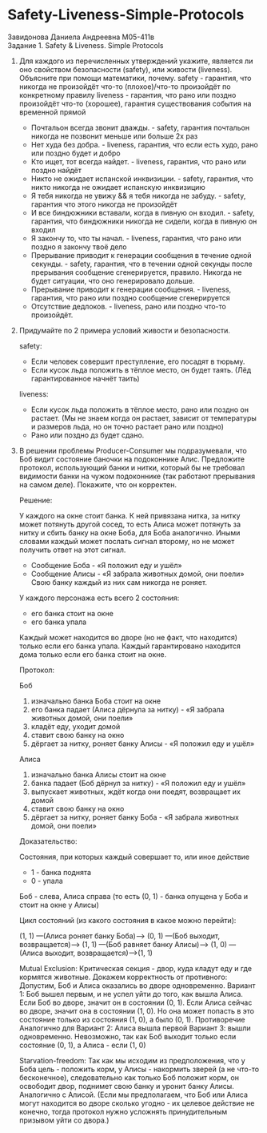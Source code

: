 # Safety-Liveness-Simple-Protocols
Завидонова Даниела Андреевна М05-411в  
Задание 1. Safety & Liveness. Simple Protocols

1. Для каждого из перечисленных утверждений укажите, является ли оно свойством безопасности (safety), или живости (liveness). Объясните при помощи математики, почему. safety - гарантия, что никогда не произойдёт что-то (плохое)/что-то произойдёт по конкретному правилу
   liveness - гарантия, что рано или поздно произойдёт что-то (хорошее), гарантия существования события на временной прямой 

   - Почтальон всегда звонит дважды. - safety, гарантия почтальон никогда не позвонит меньше или больше 2х раз  
   - Нет худа без добра. - liveness, гарантия, что если есть худо, рано или поздно будет и добро  
   - Кто ищет, тот всегда найдет. - liveness, гарантия, что рано или поздно найдёт  
   - Никто не ожидает испанской инквизиции. - safety, гарантия, что никто никогда не ожидает испанскую инквизицию  
   - Я тебя никогда не увижу && я тебя никогда не забуду. - safety, гарантия что этого никогда не произойдёт  
   - И все биндюжники вставали, когда в пивную он входил. - safety, гарантия, что биндюжники никогда не сидели, когда в пивную он входил  
   - Я закончу то, что ты начал. - liveness, гарантия, что рано или поздно я закончу твоё дело  
   - Прерывание приводит к генерации сообщения в течение одной секунды. - safety, гарантия, что в течении одной секунды после прерывания сообщение сгенерируется, правило. Никогда не будет ситуации, что оно генерировало дольше.  
   - Прерывание приводит к генерации сообщения. - liveness, гарантия, что рано или поздно сообщение сгенерируется  
   - Отсутствие дедлоков. - liveness, рано или поздно что-то произойдёт.


2. Придумайте по 2 примера условий живости и безопасности.

   safety:
   - Если человек совершит преступление, его посадят в тюрьму.
   - Если кусок льда положить в тёплое место, он будет таять. (Лёд гарантированное начнёт таить)
   
   liveness:
   - Если кусок льда положить в тёплое место, рано или поздно он растает. (Мы не знаем когда он растает, зависит от температуры и размеров льда, но он точно растает рано или поздно)
   - Рано или поздно дз будет сдано.


3. В решении проблемы Producer-Consumer мы подразумевали, что Боб видит состояние баночки на подоконнике Алис. Предложите протокол, использующий банки и нитки, который бы не требовал видимости банки на чужом подоконнике (так работают прерывания на самом деле). Покажите, что он корректен. 
   
   Решение:
   
   У каждого на окне стоит банка. К ней привязана нитка, за нитку может потянуть другой сосед, то есть Алиса может потянуть за нитку и сбить банку на окне Боба, для Боба аналогично. Иными словами каждый может послать сигнал второму, но не может получить ответ на этот сигнал.

   - Сообщение Боба - «Я положил еду и ушёл»
   - Сообщение Алисы - «Я забрала животных домой, они поели»
   Свою банку каждый из них сам никогда не роняет.

   У каждого персонажа есть всего 2 состояния:
   - его банка стоит на окне
   - его банка упала

   Каждый может находится во дворе (но не факт, что находится) только если его банка упала.
   Каждый гарантировано находится дома только если его банка стоит на окне.

   Протокол:
   
   Боб
   1. изначально банка Боба стоит на окне 
   2. его банка падает (Алиса дёрнула за нитку) - «Я забрала животных домой, они поели» 
   3. кладёт еду, уходит домой 
   4. ставит свою банку на окно 
   5. дёргает за нитку, роняет банку Алисы - «Я положил еду и ушёл»

   Алиса
   1. изначально банка Алисы стоит на окне 
   2. банка падает (Боб дёрнул за нитку) - «Я положил еду и ушёл» 
   3. выпускает животных, ждёт когда они поедят, возвращает их домой 
   4. ставит свою банку на окно 
   5. дёргает за нитку, роняет банку Боба - «Я забрала животных домой, они поели»

   Доказательство:

   Состояния, при которых каждый совершает то, или иное действие
   - 1 - банка поднята
   - 0 - упала

   Боб - слева, Алиса справа (то есть (0, 1) - банка опущена у Боба и стоит на окне у Алисы)

   Цикл состояний (из какого состояния в какое можно перейти):

   (1, 1) —(Алиса роняет банку Боба)—> (0, 1) —(Боб выходит, возвращается)—> (1, 1) —(Боб равняет банку Алисы)—> (1, 0) —(Алиса выходит, возвращается)—>(1, 1)


   Mutual Exclusion:
   Критическая секция - двор, куда кладут еду и где кормятся животные.
   Докажем корректность от противного:
   Допустим, Боб и Алиса оказались во дворе одновременно.
   Вариант 1: Боб вышел первым, и не успел уйти до того, как вышла Алиса.
   Если Боб во дворе, значит он в состоянии (0, 1). Если Алиса сейчас во дворе, значит она в состоянии (1, 0). Но она может попасть в это состояние только из состояния (1, 0), а было (0, 1). Противоречие 
   Аналогично для Вариант 2: Алиса вышла первой
   Вариант 3: вышли одновременно.
   Невозможно, так как Боб выходит только если состояние (0, 1), а Алиса - если (1, 0)

   Starvation-freedom:
   Так как мы исходим из предположения, что у Боба цель - положить корм, у Алисы - накормить зверей (а не что-то бесконечное), следовательно как только Боб положит корм, он освободит двор, поднимет свою банку и уронит банку Алисы. Аналогично с Алисой.
   (Если мы предполагаем, что Боб или Алиса могут находится во дворе сколько угодно - их целевое действие не конечно, тогда протокол нужно усложнять принудительным призывом уйти со двора.)
